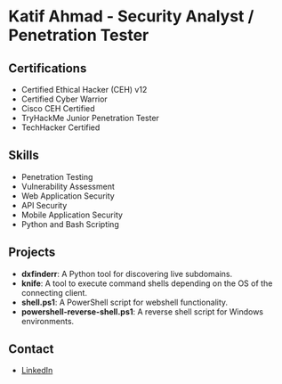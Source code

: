 # Katif Ahmad - Security Analyst / Penetration Tester

## Certifications
- Certified Ethical Hacker (CEH) v12
- Certified Cyber Warrior
- Cisco CEH Certified
- TryHackMe Junior Penetration Tester
- TechHacker Certified

## Skills
- Penetration Testing
- Vulnerability Assessment
- Web Application Security
- API Security
- Mobile Application Security
- Python and Bash Scripting

## Projects
- **dxfinderr**: A Python tool for discovering live subdomains.
- **knife**: A tool to execute command shells depending on the OS of the connecting client.
- **shell.ps1**: A PowerShell script for webshell functionality.
- **powershell-reverse-shell.ps1**: A reverse shell script for Windows environments.

## Contact
- [LinkedIn](https://www.linkedin.com/in/katif-ahmad-574193265?lipi=urn%3Ali%3Apage%3Ad_flagship3_profile_view_base_contact_details%3Bwbt7HBHPTDW%2FLjnE62fYRg%3D%3D)

